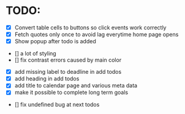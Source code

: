 # TODO:

- [x] Convert table cells to buttons so click events work correctly
- [x] Fetch quotes only once to avoid lag everytime home page opens
- [x] Show popup after todo is added
- [] a lot of styling
- []  fix contrast errors caused by main color
- [x]  add missing label to deadline in add todos
- [x]  add heading in add todos
- [x]  add title to calendar page and various meta data
- [x]  make it possible to complete long term goals
- [] fix undefined bug at next todos
